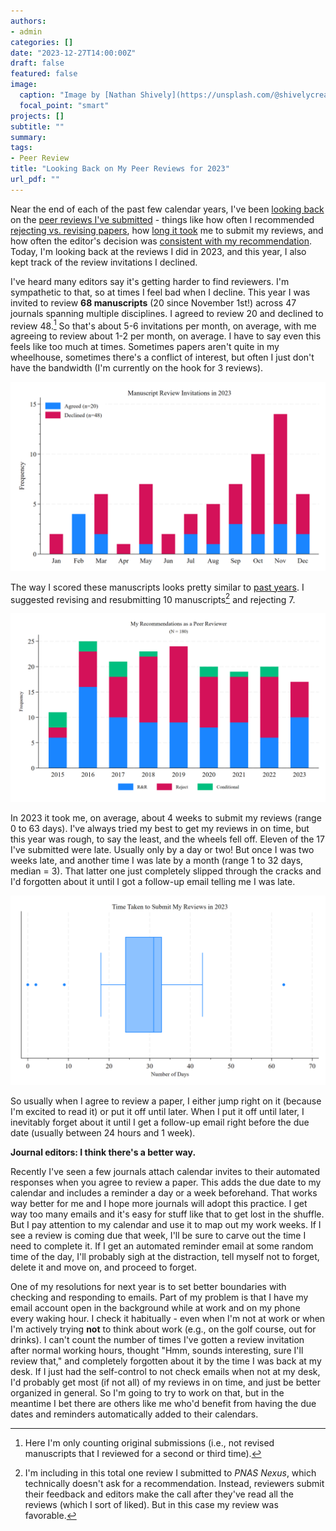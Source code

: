 ```yaml
---
authors:
- admin
categories: []
date: "2023-12-27T14:00:00Z"
draft: false
featured: false
image:
  caption: "Image by [Nathan Shively](https://unsplash.com/@shivelycreative) at [Unsplash](https://unsplash.com/photos/MgIPNC8TG1c)"
  focal_point: "smart"
projects: []
subtitle: ""
summary: 
tags:
- Peer Review
title: "Looking Back on My Peer Reviews for 2023"
url_pdf: ""
---
```


Near the end of each of the past few calendar years, I've been [looking back](https://jnix.netlify.app/post/post14-my-reviewer-history/) on the [peer reviews I've submitted](https://jnix.netlify.app/post/post21-peer-review-2022/) - things like how often I recommended [rejecting vs. revising papers](https://jnix.netlify.app/post/post21-peer-review-2022/scores.png), how [long it took](https://jnix.netlify.app/post/post21-peer-review-2022/time.png) me to submit my reviews, and how often the editor's decision was [consistent with my recommendation](https://jnix.netlify.app/post/post21-peer-review-2022/consistency.png). Today, I'm looking back at the reviews I did in 2023, and this year, I also kept track of the review invitations I declined.

I've heard many editors say it's getting harder to find reviewers. I'm sympathetic to that, so at times I feel bad when I decline. This year I was invited to review **68 manuscripts** (20 since November 1st!) across 47 journals spanning multiple disciplines. I agreed to review 20 and declined to review 48.[^1] So that's about 5-6 invitations per month, on average, with me agreeing to review about 1-2 per month, on average. I have to say even this feels like too much at times. Sometimes papers aren't quite in my wheelhouse, sometimes there's a conflict of interest, but often I just don't have the bandwidth (I'm currently on the hook for 3 reviews). 

![invitations](invitations.png)

The way I scored these manuscripts looks pretty similar to [past years](https://jnix.netlify.app/post/post21-peer-review-2022/scores.png). I suggested revising and resubmitting 10 manuscripts[^2] and rejecting 7. 

![scores](scores.png)

In 2023 it took me, on average, about 4 weeks to submit my reviews (range 0 to 63 days). I've always tried my best to get my reviews in on time, but this year was rough, to say the least, and the wheels fell off. Eleven of the 17 I've submitted were late. Usually only by a day or two! But once I was two weeks late, and another time I was late by a month (range 1 to 32 days, median = 3). That latter one just completely slipped through the cracks and I'd forgotten about it until I got a follow-up email telling me I was late. 

![days_taken_2023](days_taken_2023.png)

So usually when I agree to review a paper, I either jump right on it (because I'm excited to read it) or put it off until later. When I put it off until later, I inevitably forget about it until I get a follow-up email right before the due date (usually between 24 hours and 1 week). 

**Journal editors: I think there's a better way.** 

Recently I've seen a few journals attach calendar invites to their automated responses when you agree to review a paper. This adds the due date to my calendar and includes a reminder a day or a week beforehand. That works way better for me and I hope more journals will adopt this practice. I get way too many emails and it's easy for stuff like that to get lost in the shuffle. But I pay attention to my calendar and use it to map out my work weeks. If I see a review is coming due that week, I'll be sure to carve out the time I need to complete it. If I get an automated reminder email at some random time of the day, I'll probably sigh at the distraction, tell myself not to forget, delete it and move on, and proceed to forget. 

One of my resolutions for next year is to set better boundaries with checking and responding to emails. Part of my problem is that I have my email account open in the background while at work and on my phone every waking hour. I check it habitually - even when I'm not at work or when I'm actively trying **not** to think about work (e.g., on the golf course, out for drinks). I can't count the number of times I've gotten a review invitation after normal working hours, thought "Hmm, sounds interesting, sure I'll review that," and completely forgotten about it by the time I was back at my desk. If I just had the self-control to not check emails when not at my desk, I'd probably get most (if not all) of my reviews in on time, and just be better organized in general. So I'm going to try to work on that, but in the meantime I bet there are others like me who'd benefit from having the due dates and reminders automatically added to their calendars. 

[^1]: Here I'm only counting original submissions (i.e., not revised manuscripts that I reviewed for a second or third time). 
[^2]: I'm including in this total one review I submitted to *PNAS Nexus*, which technically doesn't ask for a recommendation. Instead, reviewers submit their feedback and editors make the call after they've read all the reviews (which I sort of liked). But in this case my review was favorable. 
